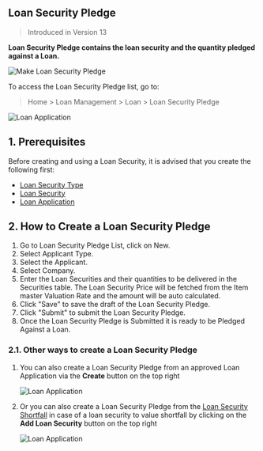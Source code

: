 ## Loan Security Pledge

> Introduced in Version 13

**Loan Security Pledge contains the loan security and the quantity pledged against a Loan.**

![Make Loan Security Pledge](https://docs.erpnext.com/files/loan-security-pledge-flow.png)

To access the Loan Security Pledge list, go to:

> Home > Loan Management > Loan > Loan Security Pledge

![Loan Application](https://docs.erpnext.com/files/loan-security-pledge.png)

## 1\. Prerequisites

Before creating and using a Loan Security, it is advised that you create the following first:

*   [Loan Security Type](https://docs.erpnext.com/docs/v13/user/manual/en/loan-management/loan-security-type)
*   [Loan Security](https://docs.erpnext.com/docs/v13/user/manual/en/loan-management/loan-security)
*   [Loan Application](https://docs.erpnext.com/docs/v13/user/manual/en/loan-management/loan-application)

## 2\. How to Create a Loan Security Pledge

1.  Go to Loan Security Pledge List, click on New.
2.  Select Applicant Type.
3.  Select the Applicant.
4.  Select Company.
5.  Enter the Loan Securities and their quantities to be delivered in the Securities table. The Loan Security Price will be fetched from the Item master Valuation Rate and the amount will be auto calculated.
6.  Click "Save" to save the draft of the Loan Security Pledge.
7.  Click "Submit" to submit the Loan Security Pledge.
8.  Once the Loan Security Pledge is Submitted it is ready to be Pledged Against a Loan.

### 2.1. Other ways to create a Loan Security Pledge

1.  You can also create a Loan Security Pledge from an approved Loan Application via the **Create** button on the top right
    
    ![Loan Application](https://docs.erpnext.com/files/create-loan-security-pledge.png)
    
2.  Or you can also create a Loan Security Pledge from the [Loan Security Shortfall](https://docs.erpnext.com/docs/v13/user/manual/en/loan-management/loan-security-shortfall) in case of a loan security to value shortfall by clicking on the **Add Loan Security** button on the top right
    
    ![Loan Application](https://docs.erpnext.com/files/shortfall-security.png)